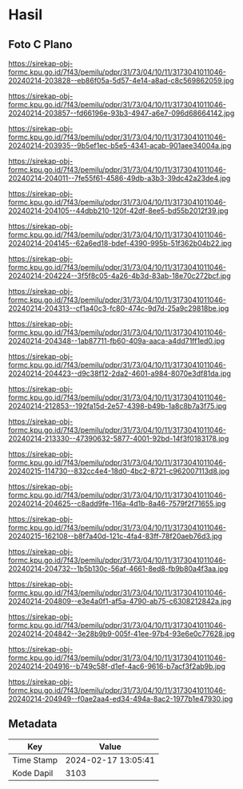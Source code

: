 # Hasil

## Foto C Plano

https://sirekap-obj-formc.kpu.go.id/7f43/pemilu/pdpr/31/73/04/10/11/3173041011046-20240214-203828--eb86f05a-5d57-4e14-a8ad-c8c569862059.jpg

https://sirekap-obj-formc.kpu.go.id/7f43/pemilu/pdpr/31/73/04/10/11/3173041011046-20240214-203857--fd66196e-93b3-4947-a6e7-096d68664142.jpg

https://sirekap-obj-formc.kpu.go.id/7f43/pemilu/pdpr/31/73/04/10/11/3173041011046-20240214-203935--9b5ef1ec-b5e5-4341-acab-901aee34004a.jpg

https://sirekap-obj-formc.kpu.go.id/7f43/pemilu/pdpr/31/73/04/10/11/3173041011046-20240214-204011--7fe55f61-4586-49db-a3b3-39dc42a23de4.jpg

https://sirekap-obj-formc.kpu.go.id/7f43/pemilu/pdpr/31/73/04/10/11/3173041011046-20240214-204105--44dbb210-120f-42df-8ee5-bd55b2012f39.jpg

https://sirekap-obj-formc.kpu.go.id/7f43/pemilu/pdpr/31/73/04/10/11/3173041011046-20240214-204145--62a6ed18-bdef-4390-995b-51f362b04b22.jpg

https://sirekap-obj-formc.kpu.go.id/7f43/pemilu/pdpr/31/73/04/10/11/3173041011046-20240214-204224--3f5f8c05-4a26-4b3d-83ab-18e70c272bcf.jpg

https://sirekap-obj-formc.kpu.go.id/7f43/pemilu/pdpr/31/73/04/10/11/3173041011046-20240214-204313--cf1a40c3-fc80-474c-9d7d-25a9c29818be.jpg

https://sirekap-obj-formc.kpu.go.id/7f43/pemilu/pdpr/31/73/04/10/11/3173041011046-20240214-204348--1ab87711-fb60-409a-aaca-a4dd71ff1ed0.jpg

https://sirekap-obj-formc.kpu.go.id/7f43/pemilu/pdpr/31/73/04/10/11/3173041011046-20240214-204423--d9c38f12-2da2-4601-a984-8070e3df81da.jpg

https://sirekap-obj-formc.kpu.go.id/7f43/pemilu/pdpr/31/73/04/10/11/3173041011046-20240214-212853--192fa15d-2e57-4398-b49b-1a8c8b7a3f75.jpg

https://sirekap-obj-formc.kpu.go.id/7f43/pemilu/pdpr/31/73/04/10/11/3173041011046-20240214-213330--47390632-5877-4001-92bd-14f3f0183178.jpg

https://sirekap-obj-formc.kpu.go.id/7f43/pemilu/pdpr/31/73/04/10/11/3173041011046-20240215-114730--832cc4e4-18d0-4bc2-8721-c962007113d8.jpg

https://sirekap-obj-formc.kpu.go.id/7f43/pemilu/pdpr/31/73/04/10/11/3173041011046-20240214-204625--c8add9fe-116a-4d1b-8a46-7579f2f71655.jpg

https://sirekap-obj-formc.kpu.go.id/7f43/pemilu/pdpr/31/73/04/10/11/3173041011046-20240215-162108--b8f7a40d-121c-4fa4-83ff-78f20aeb76d3.jpg

https://sirekap-obj-formc.kpu.go.id/7f43/pemilu/pdpr/31/73/04/10/11/3173041011046-20240214-204732--1b5b130c-56af-4661-8ed8-fb9b80a4f3aa.jpg

https://sirekap-obj-formc.kpu.go.id/7f43/pemilu/pdpr/31/73/04/10/11/3173041011046-20240214-204809--e3e4a0f1-af5a-4790-ab75-c6308212842a.jpg

https://sirekap-obj-formc.kpu.go.id/7f43/pemilu/pdpr/31/73/04/10/11/3173041011046-20240214-204842--3e28b9b9-005f-41ee-97b4-93e6e0c77628.jpg

https://sirekap-obj-formc.kpu.go.id/7f43/pemilu/pdpr/31/73/04/10/11/3173041011046-20240214-204916--b749c58f-d1ef-4ac6-9616-b7acf3f2ab9b.jpg

https://sirekap-obj-formc.kpu.go.id/7f43/pemilu/pdpr/31/73/04/10/11/3173041011046-20240214-204949--f0ae2aa4-ed34-494a-8ac2-1977b1e47930.jpg


## Metadata

| Key        | Value               |
| ---------- | ------------------- |
| Time Stamp | 2024-02-17 13:05:41 |
| Kode Dapil | 3103                |




